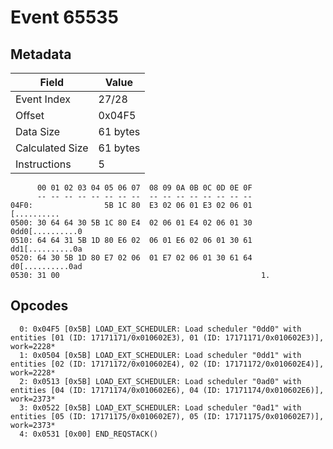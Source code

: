 # Event 65535

## Metadata

| Field           | Value    |
|-----------------|----------|
| Event Index     | 27/28    |
| Offset          | 0x04F5   |
| Data Size       | 61 bytes |
| Calculated Size | 61 bytes |
| Instructions    | 5        |

```
      00 01 02 03 04 05 06 07  08 09 0A 0B 0C 0D 0E 0F
      -- -- -- -- -- -- -- --  -- -- -- -- -- -- -- --
04F0:                5B 1C 80  E3 02 06 01 E3 02 06 01       [..........
0500: 30 64 64 30 5B 1C 80 E4  02 06 01 E4 02 06 01 30  0dd0[..........0
0510: 64 64 31 5B 1D 80 E6 02  06 01 E6 02 06 01 30 61  dd1[..........0a
0520: 64 30 5B 1D 80 E7 02 06  01 E7 02 06 01 30 61 64  d0[..........0ad
0530: 31 00                                             1.              
```

## Opcodes

```
  0: 0x04F5 [0x5B] LOAD_EXT_SCHEDULER: Load scheduler "0dd0" with entities [01 (ID: 17171171/0x010602E3), 01 (ID: 17171171/0x010602E3)], work=2228*
  1: 0x0504 [0x5B] LOAD_EXT_SCHEDULER: Load scheduler "0dd1" with entities [02 (ID: 17171172/0x010602E4), 02 (ID: 17171172/0x010602E4)], work=2228*
  2: 0x0513 [0x5B] LOAD_EXT_SCHEDULER: Load scheduler "0ad0" with entities [04 (ID: 17171174/0x010602E6), 04 (ID: 17171174/0x010602E6)], work=2373*
  3: 0x0522 [0x5B] LOAD_EXT_SCHEDULER: Load scheduler "0ad1" with entities [05 (ID: 17171175/0x010602E7), 05 (ID: 17171175/0x010602E7)], work=2373*
  4: 0x0531 [0x00] END_REQSTACK()
```
